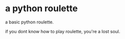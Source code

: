 # a python roulette
a basic python roulette.







if you dont know how to play roulette, you're a lost soul.
